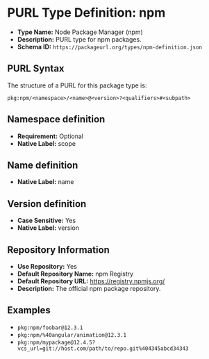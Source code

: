 <!--  NOTE: Auto-generated from the JSON PURL type definition.
Do not manually edit this file. Edit the JSON type definition instead. -->

# PURL Type Definition: npm

- **Type Name:** Node Package Manager (npm)
- **Description:** PURL type for npm packages.
- **Schema ID:** `https://packageurl.org/types/npm-definition.json`

## PURL Syntax

The structure of a PURL for this package type is:

    pkg:npm/<namespace>/<name>@<version>?<qualifiers>#<subpath>

## Namespace definition

- **Requirement:** Optional
- **Native Label:** scope

## Name definition

- **Native Label:** name

## Version definition

- **Case Sensitive:** Yes
- **Native Label:** version

## Repository Information

- **Use Repository:** Yes
- **Default Repository Name:** npm Registry
- **Default Repository URL:** https://registry.npmjs.org/
- **Description:** The official npm package repository.

## Examples

- `pkg:npm/foobar@12.3.1`
- `pkg:npm/%40angular/animation@12.3.1`
- `pkg:npm/mypackage@12.4.5?vcs_url=git://host.com/path/to/repo.git%404345abcd34343`

